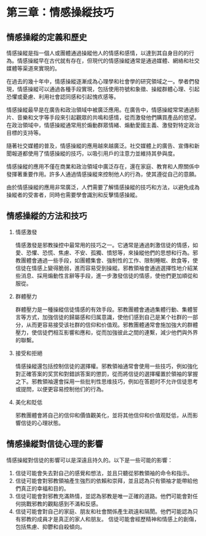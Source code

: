 # 第三章：情感操縱技巧

## 情感操縱的定義和歷史

情感操縱是指一個人或團體通過操縱他人的情感和感情，以達到其自身目的的行為。情感操縱早在古代就有存在，但現代的情感操縱通常是通過媒體、網絡和社交媒體等渠道來實現的。

在過去的幾十年中，情感操縱逐漸成為心理學和社會學的研究領域之一。學者們發現，情感操縱可以通過各種手段實現，包括使用符號和象徵、操縱群體心理、引起恐懼或憂慮、利用社會認同感和引起愧疚感等。

情感操縱最早是在廣告和政治領域中被廣泛應用。在廣告中，情感操縱常常通過影片、音樂和文字等手段來引起觀眾的共鳴和感情，從而激發他們購買產品的慾望。在政治領域中，情感操縱通常用於煽動群眾情緒、煽動愛國主義、激發對特定政治目標的支持等。

隨著社交媒體的普及，情感操縱的應用越來越廣泛。社交媒體上的廣告、宣傳和新聞報道都使用了情感操縱的技巧，以吸引用戶的注意力並維持其參與度。

情感操縱的應用不僅在商業和政治領域中廣泛存在，還在家庭、教育和人際關係中發揮著重要作用。許多人通過情感操縱來控制他人的行為，使其遵從自己的意願。

由於情感操縱的應用非常廣泛，人們需要了解情感操縱的技巧和方法，以避免成為操縱者的受害者，同時也需要學會識別和反擊情感操縱。

## 情感操縱的方法和技巧

1. 情感激發

    情感激發是邪教操控中最常用的技巧之一。它通常是通過刺激信徒的情感，如愛、恐懼、恐慌、焦慮、不安、孤獨、憤怒等，來操縱他們的思想和行為。邪教團體會通過一些手段，如團體集會、強制性的工作、限制睡眠、飲食等，使信徒在情感上變得脆弱，進而容易受到操縱。邪教領袖會通過選擇性地介紹某些消息、採用煽動性言辭等手段，進一步激發信徒的情感，使他們更加順從和服從。

2. 群體壓力

    群體壓力是一種操縱信徒情感的有效手段。邪教團體會通過集體行動、集體誓言等方式，加強信徒的歸屬感和归属意識，使他们感到自己是某个社群的一部分，从而更容易接受该社群的信仰和价值观。邪教團體通常會施加強大的群體壓力，使信徒們相互影響和應和，從而加強彼此之間的連繫，減少他們與外界的聯繫。

3. 接受和拒絕

    情感操縱還包括控制信徒的選擇權。邪教領袖通常會使用一些技巧，例如強化對正確答案的奖赏和對錯誤答案的懲罰，從而將信徒的選擇權置於領袖的掌握之下。邪教領袖還會採用一些批判性思维技巧，例如在答题时不允许信徒思考或提問，以便更容易控制他们的行為。

4. 美化和貶低

    邪教團體會將自己的信仰和價值觀美化，並将其他信仰和价值观貶低，从而影響信徒的心理狀態。

## 情感操縱對信徒心理的影響

情感操縱對信徒的影響可以是深遠且持久的。以下是一些可能的影響：

1. 信徒可能會失去對自己的感覺和想法，並且只聽從邪教領袖的命令和指示。
2. 信徒可能會對邪教領袖產生強烈的依賴和崇拜，並且認為只有領袖才能帶給他們真正的幸福和目的。
3. 信徒可能會對邪教充滿熱情，並認為邪教是唯一正確的道路。他們可能會對任何挑戰邪教的觀點感到不滿和反感。
4. 信徒可能會對自己的家庭、朋友和社會關係產生疏遠和隔閡。他們可能認為只有邪教的成員才是真正的家人和朋友。
信徒可能會經歷精神和情感上的創傷，包括焦慮、抑鬱和自殺傾向。